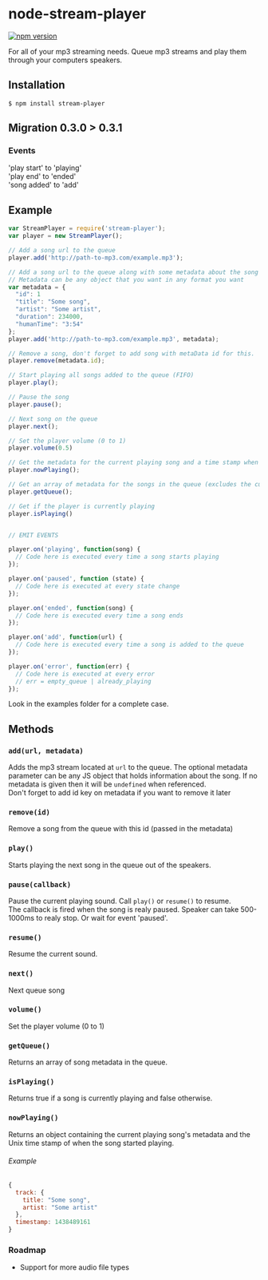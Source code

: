 # node-stream-player
[![npm version](https://badge.fury.io/js/stream-player.svg)](http://badge.fury.io/js/stream-player)

For all of your mp3 streaming needs. Queue mp3 streams and play them through your computers speakers.

## Installation
```
$ npm install stream-player
```

## Migration 0.3.0 > 0.3.1
### Events  
'play start' to 'playing'  
'play end' to 'ended'  
'song added' to 'add'  

## Example
```javascript
var StreamPlayer = require('stream-player');
var player = new StreamPlayer();

// Add a song url to the queue
player.add('http://path-to-mp3.com/example.mp3');

// Add a song url to the queue along with some metadata about the song
// Metadata can be any object that you want in any format you want
var metadata = {
  "id": 1
  "title": "Some song",
  "artist": "Some artist",
  "duration": 234000,
  "humanTime": "3:54"
};
player.add('http://path-to-mp3.com/example.mp3', metadata);

// Remove a song, don't forget to add song with metaData id for this.
player.remove(metadata.id);

// Start playing all songs added to the queue (FIFO)
player.play();

// Pause the song
player.pause();

// Next song on the queue
player.next();

// Set the player volume (0 to 1)
player.volume(0.5)

// Get the metadata for the current playing song and a time stamp when it started playing
player.nowPlaying();

// Get an array of metadata for the songs in the queue (excludes the current playing song)
player.getQueue();

// Get if the player is currently playing
player.isPlaying()


// EMIT EVENTS

player.on('playing', function(song) {
  // Code here is executed every time a song starts playing
});

player.on('paused', function (state) {
  // Code here is executed at every state change
});

player.on('ended', function(song) {
  // Code here is executed every time a song ends
});

player.on('add', function(url) {
  // Code here is executed every time a song is added to the queue
});

player.on('error', function(err) {
  // Code here is executed at every error
  // err = empty_queue | already_playing
});

```
Look in the examples folder for a complete case.

## Methods
### `add(url, metadata)`
Adds the mp3 stream located at `url` to the queue. The optional metadata parameter can be any JS object that holds information about the song. If no metadata is given then it will be `undefined` when referenced.  
Don't forget to add id key on metadata if you want to remove it later
### `remove(id)`
Remove a song from the queue with this id (passed in the metadata)
### `play()`
Starts playing the next song in the queue out of the speakers.
### `pause(callback)`
Pause the current playing sound. Call `play()` or `resume()` to resume.  
The callback is fired when the song is realy paused. Speaker can take 500-1000ms to realy stop. Or wait for event 'paused'.
### `resume()`
Resume the current sound.
### `next()`
Next queue song
### `volume()`
Set the player volume (0 to 1)
### `getQueue()`
Returns an array of song metadata in the queue.
### `isPlaying()`
Returns true if a song is currently playing and false otherwise.
### `nowPlaying()`
Returns an object containing the current playing song's metadata and the Unix time stamp of when the song started playing.
###### Example
```javascript
{
  track: {
    title: "Some song",
    artist: "Some artist"
  },
  timestamp: 1438489161
}
```



### Roadmap
- Support for more audio file types
